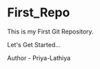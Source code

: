 # First_Repo
This is my First Git Repository.
<br>
<p> Let's Get Started... </p>
Author - Priya-Lathiya
